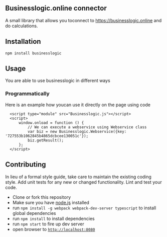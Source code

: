 ## Businesslogic.online connector

A small library that allows you toconnect to https://businesslogic.online and do calculations.

## Installation
  `npm install businesslogic`

## Usage
You are able to use businesslogic in different ways

### Programmatically
Here is an example how youcan use it directly on the page using code

```
  <script type="module" src="Businesslogic.js"></script>
  <script>
      window.onload = function () {
          // We can execute a webservice using Webservice class
          var biz = new Businesslogic.Webservice({key: '727553b1062845b4865dcbcee130051c'});
          biz.getResult();
      };
  </script>
```


## Contributing
In lieu of a formal style guide, take care to maintain the existing coding style. Add unit tests for any new or changed functionality. Lint and test your code.

- Clone or fork this repository
- Make sure you have [node.js](https://nodejs.org/) installed
- run `npm install -g webpack webpack-dev-server typescript` to install global dependencies
- run `npm install` to install dependencies
- run `npm start` to fire up dev server
- open browser to [`http://localhost:8080`](http://localhost:8080)
